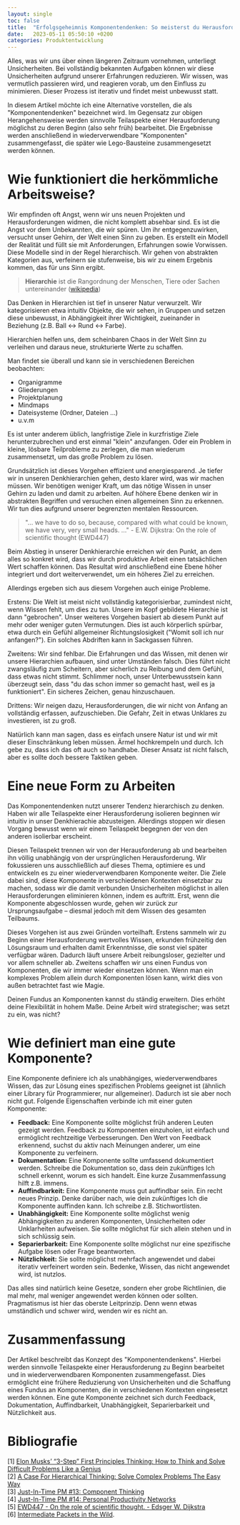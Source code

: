 ```yaml
---
layout: single
toc: false
title:  "Erfolgsgeheimnis Komponentendenken: So meisterst du Herausforderungen mit modularen Ansätzen"
date:   2023-05-11 05:50:10 +0200
categories: Produktentwicklung
---
```


Alles, was wir uns über einen längeren Zeitraum vornehmen, unterliegt Unsicherheiten. Bei vollständig bekannten Aufgaben können wir diese Unsicherheiten aufgrund unserer Erfahrungen reduzieren. Wir wissen, was vermutlich passieren wird, und reagieren vorab, um den Einfluss zu minimieren. Dieser Prozess ist iterativ und findet meist unbewusst statt.

In diesem Artikel möchte ich eine Alternative vorstellen, die als "Komponentendenken" bezeichnet wird. Im Gegensatz zur obigen Herangehensweise werden sinnvolle Teilaspekte einer Herausforderung möglichst zu deren Beginn (also sehr früh) bearbeitet. Die Ergebnisse werden anschließend in wiederverwendbare "Komponenten" zusammengefasst, die später wie Lego-Bausteine zusammengesetzt werden können. 


# Wie funktioniert die herkömmliche Arbeitsweise?

Wir empfinden oft Angst, wenn wir uns neuen Projekten und Herausforderungen widmen, die nicht komplett absehbar sind. Es ist die Angst vor dem Unbekannten, die wir spüren. Um ihr entgegenzuwirken, versucht unser Gehirn, der Welt einen Sinn zu geben. Es erstellt ein Modell der Realität und füllt sie mit Anforderungen, Erfahrungen sowie Vorwissen. Diese Modelle sind in der Regel hierarchisch. Wir gehen von abstrakten Kategorien aus, verfeinern sie stufenweise, bis wir zu einem Ergebnis kommen, das für uns Sinn ergibt.

> **Hierarchie** ist die Rangordnung der Menschen, Tiere oder Sachen untereinander ([wikipedia](https://de.wikipedia.org/wiki/Hierarchie))

Das Denken in Hierarchien ist tief in unserer Natur verwurzelt. Wir kategorisieren etwa intuitiv Objekte, die wir sehen, in Gruppen und setzen diese unbewusst, in Abhängigkeit ihrer Wichtigkeit, zueinander in Beziehung (z.B. Ball ↔ Rund ↔ Farbe).

Hierarchien helfen uns, dem scheinbaren Chaos in der Welt Sinn zu verleihen und daraus neue, strukturierte Werte zu schaffen.

Man findet sie überall und kann sie in verschiedenen Bereichen beobachten:

- Organigramme
- Gliederungen
- Projektplanung
- Mindmaps
- Dateisysteme (Ordner, Dateien …)
- u.v.m

Es ist unter anderem üblich, langfristige Ziele in kurzfristige Ziele herunterzubrechen und erst einmal "klein" anzufangen. Oder ein Problem in kleine, lösbare Teilprobleme zu zerlegen, die man wiederum zusammensetzt, um das große Problem zu lösen.

Grundsätzlich ist dieses Vorgehen effizient und energiesparend. Je tiefer wir in unseren Denkhierarchien gehen, desto klarer wird, was wir machen müssen. Wir benötigen weniger Kraft, um das nötige Wissen in unser Gehirn zu laden und damit zu arbeiten. Auf höhere Ebene denken wir in abstrakten Begriffen und versuchen einen allgemeinen Sinn zu erkennen. Wir tun dies aufgrund unserer begrenzten mentalen Ressourcen.

> "… we have to do so, because, compared with what could be known, we have very, very small heads. …" - E.W. Dijkstra: On the role of scientific thought (EWD447)

Beim Abstieg in unserer Denkhierarchie erreichen wir den Punkt, an dem alles so konkret wird, dass wir durch produktive Arbeit einen tatsächlichen Wert schaffen können. Das Resultat wird anschließend eine Ebene höher integriert und dort weiterverwendet, um ein höheres Ziel zu erreichen.

Allerdings ergeben sich aus diesem Vorgehen auch einige Probleme.

Erstens: Die Welt ist meist nicht vollständig kategorisierbar, zumindest nicht, wenn Wissen fehlt, um dies zu tun. Unsere im Kopf gebildete Hierarchie ist dann "gebrochen". Unser weiteres Vorgehen basiert ab diesem Punkt auf mehr oder weniger guten Vermutungen. Dies ist auch körperlich spürbar, etwa durch ein Gefühl allgemeiner Richtungslosigkeit ("Womit soll ich nur anfangen?"). Ein solches Abdriften kann in Sackgassen führen.

Zweitens: Wir sind fehlbar. Die Erfahrungen und das Wissen, mit denen wir unsere Hierarchien aufbauen, sind unter Umständen falsch. Dies führt nicht zwangsläufig zum Scheitern, aber sicherlich zu Reibung und dem Gefühl, dass etwas nicht stimmt. Schlimmer noch, unser Unterbewusstsein kann überzeugt sein, dass "du das schon immer so gemacht hast, weil es ja funktioniert". Ein sicheres Zeichen, genau hinzuschauen.

Drittens: Wir neigen dazu, Herausforderungen, die wir nicht von Anfang an vollständig erfassen, aufzuschieben. Die Gefahr, Zeit in etwas Unklares zu investieren, ist zu groß.

Natürlich kann man sagen, dass es einfach unsere Natur ist und wir mit dieser Einschränkung leben müssen. Ärmel hochkrempeln und durch. Ich gebe zu, dass ich das oft auch so handhabe. Dieser Ansatz ist nicht falsch, aber es sollte doch bessere Taktiken geben.

# Eine neue Form zu Arbeiten

Das Komponentendenken nutzt unserer Tendenz hierarchisch zu denken. Haben wir alle Teilaspekte einer Herausforderung isolieren beginnen wir intuitiv in unser Denkhierachie abzusteigen. Allerdings stoppen wir diesen Vorgang bewusst wenn wir einem Teilaspekt begegnen der von den anderen isolierbar erscheint. 

Diesen Teilaspekt trennen wir von der Herausforderung ab und bearbeiten ihn völlig unabhängig von der ursprünglichen Herausforderung. Wir fokussieren uns ausschließlich auf dieses Thema, optimiere es und entwickeln es zu einer wiederverwendbaren Komponente weiter. Die Ziele dabei sind, diese Komponente in verschiedenen Kontexten einsetzbar zu machen, sodass wir die damit verbunden Unsicherheiten möglichst in allen Herausforderungen eliminieren können, indem es auftritt. Erst, wenn die Komponente abgeschlossen wurde, gehen wir zurück zur Ursprungsaufgabe – diesmal jedoch mit dem Wissen des gesamten Teilbaums.

Dieses Vorgehen ist aus zwei Gründen vorteilhaft. Erstens sammeln wir zu Beginn einer Herausforderung wertvolles Wissen, erkunden frühzeitig den Lösungsraum und erhalten damit Erkenntnisse, die sonst viel später verfügbar wären. Dadurch läuft unsere Arbeit reibungsloser, gezielter und vor allem schneller ab. Zweitens schaffen wir uns einen Fundus von Komponenten, die wir immer wieder einsetzen können. Wenn man ein komplexes Problem allein durch Komponenten lösen kann, wirkt dies von außen betrachtet fast wie Magie. 

Deinen Fundus an Komponenten kannst du ständig erweitern. Dies erhöht deine Flexibilität in hohem Maße. Deine Arbeit wird strategischer; was setzt zu ein, was nicht? 

# Wie definiert man eine gute Komponente?

Eine Komponente definiere ich als unabhängiges, wiederverwendbares Wissen, das zur Lösung eines spezifischen Problems geeignet ist (ähnlich einer Library für Programmierer, nur allgemeiner). Dadurch ist sie aber noch nicht gut. Folgende Eigenschaften verbinde ich mit einer guten Komponente:

- **Feedback:** Eine Komponente sollte möglichst früh anderen Leuten gezeigt werden. Feedback zu Komponenten einzuholen, ist einfach und ermöglicht rechtzeitige Verbesserungen. Den Wert von Feedback erkennend, suchst du aktiv nach Meinungen anderer, um eine Komponente zu verfeinern.
- **Dokumentation:** Eine Komponente sollte umfassend dokumentiert werden. Schreibe die Dokumentation so, dass dein zukünftiges Ich schnell erkennt, worum es sich handelt. Eine kurze Zusammenfassung hilft z.B. immens.
- **Auffindbarkeit:** Eine Komponente muss gut auffindbar sein. Ein recht neues Prinzip. Denke darüber nach, wie dein zukünftiges Ich die Komponente auffinden kann. Ich schreibe z.B. Stichwortlisten.
- **Unabhängigkeit:** Eine Komponente sollte möglichst wenig Abhängigkeiten zu anderen Komponenten, Unsicherheiten oder Unklarheiten aufweisen. Sie sollte möglichst für sich allein stehen und in sich schlüssig sein.
- **Separierbarkeit:** Eine Komponente sollte möglichst nur eine spezifische Aufgabe lösen oder Frage beantworten.
- **Nützlichkeit:** Sie sollte möglichst mehrfach angewendet und dabei iterativ verfeinert worden sein. Bedenke, Wissen, das nicht angewendet wird, ist nutzlos.

Das alles sind natürlich keine Gesetze, sondern eher grobe Richtlinien, die mal mehr, mal weniger angewendet werden können oder sollten. Pragmatismus ist hier das oberste Leitprinzip. Denn wenn etwas umständlich und schwer wird, wenden wir es nicht an.


# Zusammenfassung

Der Artikel beschreibt das Konzept des "Komponentendenkens". Hierbei werden sinnvolle Teilaspekte einer Herausforderung zu Beginn bearbeitet und in wiederverwendbaren Komponenten zusammengefasst. Dies ermöglicht eine frühere Reduzierung von Unsicherheiten und die Schaffung eines Fundus an Komponenten, die in verschiedenen Kontexten eingesetzt werden können. Eine gute Komponente zeichnet sich durch Feedback, Dokumentation, Auffindbarkeit, Unabhängigkeit, Separierbarkeit und Nützlichkeit aus.


# Bibliografie

[1] [Elon Musks’ “3-Step” First Principles Thinking: How to Think and Solve Difficult Problems Like a Genius](https://medium.com/the-mission/elon-musks-3-step-first-principles-thinking-how-to-think-and-solve-difficult-problems-like-a-ba1e73a9f6c0)  
[2] [A Case For Hierarchical Thinking: Solve Complex Problems The Easy Way](https://www.taskade.com/blog/hierarchical-thinking/)  
[3] [Just-In-Time PM #13: Component Thinking](https://fortelabs.com/blog/just-in-time-pm-13-component-thinking/)   
[4] [Just-In-Time PM #14: Personal Productivity Networks](https://fortelabs.com/blog/just-in-time-pm-14-personal-productivity-networks/)  
[5] [EWD447 - On the role of scientific thought. - Edsger W. Dijkstra](https://www.cs.utexas.edu/users/EWD/transcriptions/EWD04xx/EWD447.html)  
[6] [Intermediate Packets in the Wild](https://fortelabs.com/blog/intermediate-packets-in-the-wild/). 
